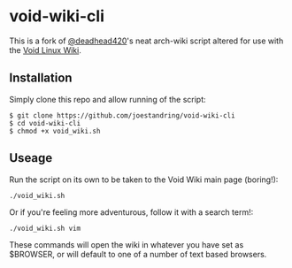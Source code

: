 # void-wiki-cli
This is a fork of [@deadhead420]("https://github.com/deadhead420/arch-wiki")'s neat arch-wiki script altered for use with the [Void Linux Wiki](https://wiki.voidlinux.org/Main_Page ).
## Installation
Simply clone this repo and allow running of the script:
```
$ git clone https://github.com/joestandring/void-wiki-cli
$ cd void-wiki-cli
$ chmod +x void_wiki.sh
```
## Useage
Run the script on its own to be taken to the Void Wiki main page (boring!):
```
./void_wiki.sh
```
Or if you're feeling more adventurous, follow it with a search term!:
```
./void_wiki.sh vim
```
These commands will open the wiki in whatever you have set as $BROWSER, or will default to one of a number of text based browsers.

